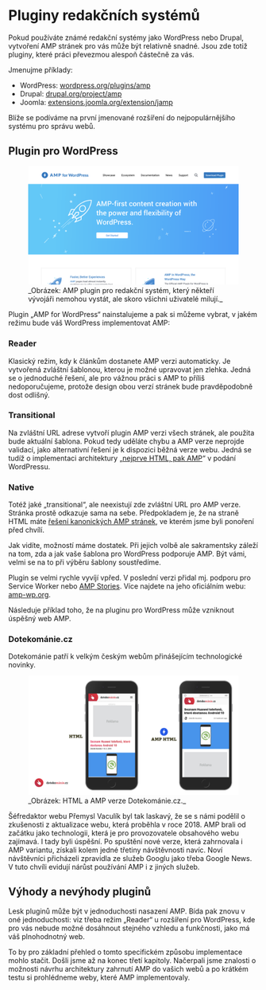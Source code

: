 # Pluginy redakčních systémů

Pokud používáte známé redakční systémy jako WordPress nebo Drupal, vytvoření AMP stránek pro vás může být relativně snadné. Jsou zde totiž pluginy, které práci převezmou alespoň částečně za vás.

Jmenujme příklady:

* WordPress: [wordpress.org/plugins/amp](https://wordpress.org/plugins/amp)
* Drupal: [drupal.org/project/amp](https://www.drupal.org/project/amp)
* Joomla: [extensions.joomla.org/extension/jamp](https://extensions.joomla.org/extension/jamp/)

Blíže se podíváme na první jmenované rozšíření do nejpopulárnějšího systému pro správu webů.

## Plugin pro WordPress

<figure>
<img src="../dist/images/original/vdamp/wordpress-plugin.png" alt="">
<figcaption markdown="1">
_Obrázek: AMP plugin pro redakční systém, který někteří vývojáři nemohou vystát, ale skoro všichni uživatelé milují._
</figcaption>
</figure>

Plugin „AMP for WordPress“ nainstalujeme a pak si můžeme vybrat, v jakém režimu bude váš WordPress implementovat AMP:

### Reader

Klasický režim, kdy k článkům dostanete AMP verzi automaticky. Je vytvořená zvláštní šablonou, kterou je možné upravovat jen zlehka. Jedná se o jednoduché řešení, ale pro vážnou práci s AMP to příliš nedoporučujeme, protože design obou verzí stránek bude pravděpodobně dost odlišný.

### Transitional

Na zvláštní URL adrese vytvoří plugin AMP verzi všech stránek, ale použita bude aktuální šablona. Pokud tedy uděláte chybu a AMP verze neprojde validací, jako alternativní řešení je k dispozici běžná verze webu. Jedná se tudíž o implementaci architektury „[nejprve HTML, pak AMP](amp-implementace-vyjimky.md)“ v podání WordPressu.

### Native

Totéž jaké „transitional“, ale neexistují zde zvláštní URL pro AMP verze. Stránka prostě odkazuje sama na sebe. Předpokladem je, že na straně HTML máte [řešení kanonických AMP stránek](amp-implementace-jen-amp.md), ve kterém jsme byli ponoření před chvílí.

Jak vidíte, možností máme dostatek. Při jejich volbě ale sakramentsky záleží na tom, zda a jak vaše šablona pro WordPress podporuje AMP. Být vámi, velmi se na to při výběru šablony soustředíme.

Plugin se velmi rychle vyvíjí vpřed. V poslední verzi přidal mj. podporu pro Service Worker nebo [AMP Stories](amp-stories.md). Více najdete na jeho oficiálním webu: [amp-wp.org](https://amp-wp.org/documentation/how-the-plugin-works/amp-plugin-serving-strategies/).

Následuje příklad toho, že na pluginu pro WordPress může vzniknout úspěšný web AMP.

### Dotekománie.cz

Dotekománie patří k velkým českým webům přinášejícím technologické novinky.

<figure>
<img src="../dist/images/original/vdamp/vazby-dotekomanie.png" alt="">
<figcaption markdown="1">
_Obrázek: HTML a AMP verze Dotekománie.cz._
</figcaption>
</figure>

Šéfredaktor webu Přemysl Vaculík byl tak laskavý, že se s námi podělil o zkušenosti z aktualizace webu, která proběhla v roce 2018. AMP brali od začátku jako technologii, která je pro provozovatele obsahového webu zajímavá. I tady byli úspěšní. Po spuštění nové verze, která zahrnovala i AMP variantu, získali kolem jedné třetiny návštěvnosti navíc. Noví návštěvníci přicházeli zpravidla ze služeb Googlu jako třeba Google News. V tuto chvíli evidují nárůst používání AMP i z jiných služeb.

## Výhody a nevýhody pluginů

Lesk pluginů může být v jednoduchosti nasazení AMP. Bída pak znovu v oné jednoduchosti: viz třeba režim „Reader“ u rozšíření pro WordPress, kde pro vás nebude možné dosáhnout stejného vzhledu a funkčnosti, jako má váš plnohodnotný web.

To by pro základní přehled o tomto specifickém způsobu implementace mohlo stačit. Došli jsme až na konec třetí kapitoly. Načerpali jsme znalosti o možnosti návrhu architektury zahrnutí AMP do vašich webů a po krátkém testu si prohlédneme weby, které AMP implementovaly.
